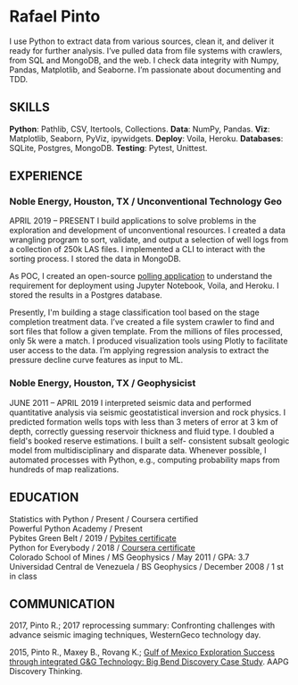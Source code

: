 # Rafael Pinto

I use Python to extract data from various sources, clean it, and deliver it ready for further analysis. I’ve
pulled data from file systems with crawlers, from SQL and MongoDB, and the web. I check data integrity
with Numpy, Pandas, Matplotlib, and Seaborne. I’m passionate about documenting and TDD.

## SKILLS
**Python**: Pathlib, CSV, Itertools, Collections. **Data**: NumPy, Pandas. **Viz**: Matplotlib, Seaborn, PyViz,
ipywidgets. **Deploy**: Voila, Heroku. **Databases**: SQLite, Postgres, MongoDB. **Testing**: Pytest, Unittest.

## EXPERIENCE
### Noble Energy, Houston, TX / Unconventional Technology Geo
APRIL 2019 – PRESENT
I build applications to solve problems in the exploration and development of unconventional resources. I
created a data wrangling program to sort, validate, and output a selection of well logs from a collection
of 250k LAS files. I implemented a CLI to interact with the sorting process. I stored the data in MongoDB.

As POC, I created an open-source [polling application](http://destination-polling.herokuapp.com/) to understand the requirement for deployment
using Jupyter Notebook, Voila, and Heroku. I stored the results in a Postgres database.

Presently, I'm building a stage classification tool based on the stage completion treatment data. I’ve
created a file system crawler to find and sort files that follow a given template. From the millions of files
processed, only 5k were a match. I produced visualization tools using Plotly to facilitate user access to
the data. I’m applying regression analysis to extract the pressure decline curve features as input to ML.

### Noble Energy, Houston, TX / Geophysicist
JUNE 2011 – APRIL 2019
I interpreted seismic data and performed quantitative analysis via seismic geostatistical inversion and
rock physics. I predicted formation wells tops with less than 3 meters of error at 3 km of depth, correctly
guessing reservoir thickness and fluid type. I doubled a field's booked reserve estimations. I built a self-
consistent subsalt geologic model from multidisciplinary and disparate data. Whenever possible, I
automated processes with Python, e.g., computing probability maps from hundreds of map realizations.

## EDUCATION
Statistics with Python / Present / Coursera certified <br/>
Powerful Python Academy / Present <br/>
Pybites Green Belt / 2019 / [Pybites certificate](https://codechalleng.es/badge/08a71b66-7d8c-4533-aa20-20a8ee53ab97) <br/>
Python for Everybody / 2018 / [Coursera certificate](https://www.coursera.org/account/accomplishments/specialization/certificate/W85M5WJNLFQK) <br/>
Colorado School of Mines / MS Geophysics / May 2011 / GPA: 3.7 <br/>
Universidad Central de Venezuela / BS Geophysics / December 2008 / 1 st in class

## COMMUNICATION
2017, Pinto R.; 2017 reprocessing summary: Confronting challenges with advance seismic imaging
techniques, WesternGeco technology day.

2015, Pinto R., Maxey B., Rovang K.; [Gulf of Mexico Exploration Success through integrated G&G
Technology: Big Bend Discovery Case Study](http://www.searchanddiscovery.com/abstracts/html/2015/90216ace/abstracts/2146883-01.html). AAPG Discovery Thinking.
